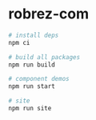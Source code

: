 # robrez-com

```bash
# install deps
npm ci

# build all packages
npm run build

# component demos
npm run start

# site
npm run site
```